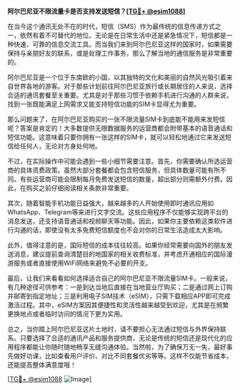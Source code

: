 **阿尔巴尼亚不限流量卡是否支持发送短信？[[TG💪+ @esim1088](https://t.me/s/esim1088)]**

在当今这个通讯无处不在的时代，短信（SMS）作为最传统的信息传递方式之一，依然有着不可替代的地位。无论是在日常生活中还是紧急情况下，短信都是一种快速、可靠的信息交流工具。而当我们来到阿尔巴尼亚这样的国家时，如果需要保持与亲朋好友的联系，或是处理工作事务，那么了解当地的通信服务是非常重要的。

阿尔巴尼亚是一个位于东南欧的小国，以其独特的文化和美丽的自然风光吸引着来自世界各地的游客。对于那些计划前往阿尔巴尼亚旅行或长期居住的人来说，选择合适的通讯套餐至关重要。尤其是对于那些习惯于依赖手机进行沟通的人群来说，找到一张既能满足上网需求又能支持短信功能的SIM卡显得尤为重要。

那么问题来了，在阿尔巴尼亚购买的一张不限流量SIM卡到底能不能用来发短信呢？答案是肯定的！大多数提供无限数据服务的运营商都会附带基本的语音通话和短信功能。这意味着只要你拥有一张这样的SIM卡，就可以轻松地通过它来发送短信给任何人，无论对方身处何地。

不过，在实际操作中可能会遇到一些小细节需要注意。首先，你需要确认所选运营商的具体资费政策。虽然大部分套餐都会包含短信服务，但具体数量可能有所不同。有些运营商可能会限制每月免费发送短信的数量，超出部分则需额外付费。因此，在购买之前仔细阅读相关条款非常重要。

其次，随着智能手机功能日益强大，越来越多的人开始使用即时通讯应用如WhatsApp、Telegram等来进行文字交流。这些应用程序不仅能够实现跨平台的消息发送，还支持语音通话和视频聊天等功能。因此，如果你主要依赖这类软件进行沟通的话，即使没有太多免费短信额度也不会对你的日常生活造成太大影响。

此外，值得注意的是，国际短信的成本往往较高。如果你经常需要向国外的朋友发送消息，建议提前查询清楚目的地国家的相关收费标准，并考虑开通相应的国际漫游服务或者直接使用WiFi网络来避免不必要的开支。

最后，让我们来看看如何选择适合自己的阿尔巴尼亚不限流量SIM卡。一般来说，有几种途径可供参考：一是到达当地后直接在当地营业厅购买；二是通过网上订购并邮寄到指定地址；三是利用电子SIM技术（eSIM），只需下载相应APP即可完成激活过程。其中，eSIM方案因其便捷性和灵活性越来越受到欢迎，尤其是在频繁更换地点或者临时访问的情况下更为实用。

总之，当你踏上阿尔巴尼亚这片土地时，请不要担心无法通过短信与外界保持联系。只要选择了合适的通讯产品和服务提供商，无论是传统的短信还是现代化的应用程序都能让你随时随地畅享无缝沟通体验。当然啦，为了确保万无一失，最好事先做好功课，比如查看用户评价、对比不同套餐优劣等等。这样不仅能节省成本，还能提高整体满意度哦！

[[TG💪+ @esim1088](https://t.me/s/esim1088) ![Image](https://i.postimg.cc/4NQfJmqS/Snipaste-2025-05-13-00-14-12.png)]